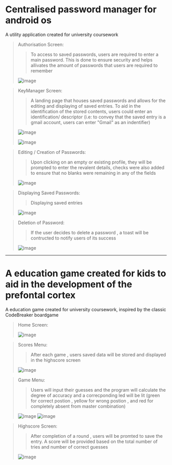 # Centralised password manager for android os

A utility application created for university coursework

> Authorisation Screen:
> > To access to saved passwords, users are required to enter a main password. This is done to ensure security and helps allivates
> > the amount of passwords that users are required to remember
> 
> ![image](https://github.com/user-attachments/assets/d52e6318-5edf-4853-ad3f-1b19b5a12441)

> KeyManager Screen:
> > A landing page that houses saved passwords and allows for the editing and displaying of saved entries. To aid in the identification of
> > the stored contents, users could enter an identification/ descriptor (i.e: to convey that the saved entry is a gmail account, users can
> > enter "Gmail" as an indentifier)
> 
> ![image](https://github.com/user-attachments/assets/3b0ed303-678d-43ab-b73c-496da064e664)
> 
> ![image](https://github.com/user-attachments/assets/4e450a96-ae0f-4485-bc48-8ca685e052a8)


> Editing / Creation of Passwords:
> > Upon clicking on an empty or existing profile, they will be prompted to enter the revalent details, checks were also added to ensure that
> > no blanks were remaining in any of the fields
> 
> ![image](https://github.com/user-attachments/assets/c46a0934-abba-4a93-b23c-a46f2854eb26)

> Displaying Saved Passwords:
> > Displaying saved entries
> 
> ![image](https://github.com/user-attachments/assets/a653c19c-e081-4191-97f4-e8218c38393f)

> Deletion of Password:
> > If the user decides to delete a password , a toast will be contructed to notify users of its success
> 
> ![image](https://github.com/user-attachments/assets/292b1851-fbef-476c-b784-0915b2c22510)

---

# A education game created for kids to aid in the development of the prefontal cortex

A education game created for university coursework, inspired by the classic CodeBreaker boardgame

> Home Screen:
>
> ![image](https://github.com/user-attachments/assets/67f5f09a-f365-404d-849d-f1a6ce99bd68)


> Scores Menu:
> > After each game , users saved data will be stored and displayed in the highscore screen
>
> ![image](https://github.com/user-attachments/assets/71a6c195-d95e-4b25-9284-90e426e324c8)

> Game Menu:
> > Users will input their guesses and the program will calculate the degree of accuracy and a correcponding led will be lit (green for
> > correct postion , yellow for wrong postion , and red for completely absent from master combination)
> 
> ![image](https://github.com/user-attachments/assets/c591a726-b7f4-4f2f-9277-cc87493c03d3)
> ![image](https://github.com/user-attachments/assets/c569a04a-4f99-4124-a474-3cfc29ac561e)


> Highscore Screen:
> > After completion of a round , users will be promted to save the entry. A score will be provided based on the total number of tries and
> > number of correct guesses
> 
> ![image](https://github.com/user-attachments/assets/4136bb88-ad7f-41f7-a387-839b6cb61093)
 
 



 
